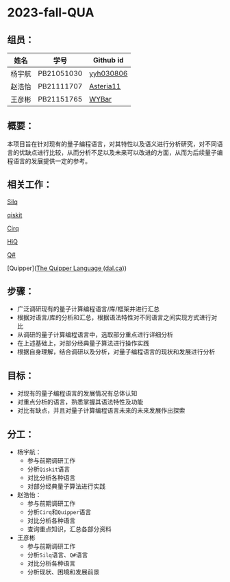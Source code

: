 # 2023-fall-QUA
## 组员：

| 姓名   | 学号       | Github id                                  |
| ------ | ---------- | ------------------------------------------ |
| 杨宇航 | PB21051030 | [yyh030806](https://github.com/odeinjul)   |
| 赵浩怡 | PB21111707 | [ Asteria11](https://github.com/Asteria11) |
| 王彦彬 | PB21151765 | [WYBar](https://github.com/WYBar)          |

## 概要：

本项目旨在针对现有的量子编程语言，对其特性以及语义进行分析研究，对不同语言的优缺点进行比较，从而分析不足以及未来可以改进的方面，从而为后续量子编程语言的发展提供一定的参考。

## 相关工作：

[Silq](https://silq.ethz.ch)

[qiskit](https://www.ibm.com/quantum/qiskit)

[Cirq](https://github.com/quantumlib/Cirq)

[HiQ](https://hiq.huaweicloud.com/home)

[Q#]([https://hiq.huaweicloud.com/home](https://learn.microsoft.com/zh-cn/azure/quantum/user-guide/libraries/standard/))

[Quipper]([The Quipper Language (dal.ca)](https://www.mathstat.dal.ca/~selinger/quipper/))

## 步骤：

* 广泛调研现有的量子计算编程语言/库/框架并进行汇总
* 根据对语言/库的分析和汇总，根据语法特性对不同语言之间实现方式进行对比
* 从调研的量子计算编程语言中，选取部分重点进行详细分析
* 在上述基础上，对部分经典量子算法进行操作实践
* 根据自身理解，结合调研以及分析，对量子编程语言的现状和发展进行分析

## 目标：

* 对现有的量子编程语言的发展情况有总体认知
* 对重点分析的语言，熟悉掌握其语法特性及功能
* 对比有缺点，并且对量子计算编程语言未来的未来发展作出探索

## 分工：

* 杨宇航：
  * 参与前期调研工作
  * 分析`Qiskit`语言
  * 对比分析各种语言
  * 对部分经典量子算法进行实践
* 赵浩怡：
  * 参与前期调研工作
  * 分析`Cirq`和`Quipper`语言
  * 对比分析各种语言
  * 查询重点知识，汇总各部分资料
* 王彦彬
  * 参与前期调研工作
  * 分析`Silq`语言、`Q#`语言
  * 对比分析各种语言
  * 分析现状、困境和发展前景
